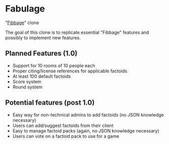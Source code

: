 # Fabulage
"[Fibbage](http://jackboxgames.com/project/fibbage/)" clone

The goal of this clone is to replicate essential "Fibbage" features and possibly to implement new features.

## Planned Features (1.0)
- Support for 10 rooms of 10 people each
- Proper citing/license references for applicable factoids
- At least 100 default factoids
- Score system
- Round system

## Potential features (post 1.0)
- Easy way for non-technical admins to add factoids (no JSON knowledge necessary)
- Users can add/suggest factoids from their client
- Easy to manage factoid packs (again, no JSON knowledge necessary)
- Users can vote on a factoid pack to use for a game